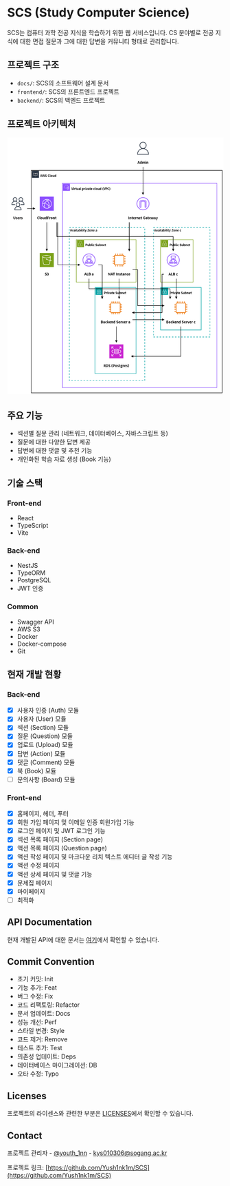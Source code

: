 # SCS (Study Computer Science)

SCS는 컴퓨터 과학 전공 지식을 학습하기 위한 웹 서비스입니다. CS 분야별로 전공 지식에 대한 면접 질문과 그에 대한 답변을 커뮤니티 형태로 관리합니다.

## 프로젝트 구조

- `docs/`: SCS의 소프트웨어 설계 문서
- `frontend/`: SCS의 프론트엔드 프로젝트
- `backend/`: SCS의 백엔드 프로젝트

## 프로젝트 아키텍처

![SCS production architecture](Docs/UML/Architecture/SCS-Architecture.png)

## 주요 기능

- 섹션별 질문 관리 (네트워크, 데이터베이스, 자바스크립트 등)
- 질문에 대한 다양한 답변 제공
- 답변에 대한 댓글 및 추천 기능
- 개인화된 학습 자료 생성 (Book 기능)

## 기술 스택

### Front-end

- React
- TypeScript
- Vite

### Back-end

- NestJS
- TypeORM
- PostgreSQL
- JWT 인증

### Common

- Swagger API
- AWS S3
- Docker
- Docker-compose
- Git

## 현재 개발 현황

### Back-end

- [x] 사용자 인증 (Auth) 모듈
- [x] 사용자 (User) 모듈
- [x] 섹션 (Section) 모듈
- [x] 질문 (Question) 모듈
- [x] 업로드 (Upload) 모듈
- [x] 답변 (Action) 모듈
- [x] 댓글 (Comment) 모듈
- [x] 북 (Book) 모듈
- [ ] 문의사항 (Board) 모듈

### Front-end

- [x] 홈페이지, 헤더, 푸터
- [x] 회원 가입 페이지 및 이메일 인증 회원가입 기능
- [x] 로그인 페이지 및 JWT 로그인 기능
- [x] 섹션 목록 페이지 (Section page)
- [x] 액션 목록 페이지 (Question page)
- [x] 액션 작성 페이지 및 마크다운 리치 텍스트 에디터 글 작성 기능
- [x] 액션 수정 페이지
- [x] 액션 상세 페이지 및 댓글 기능
- [x] 문제집 페이지
- [x] 마이페이지
- [ ] 최적화

## API Documentation

현재 개발된 API에 대한 문서는 [여기](./Docs/API.md)에서 확인할 수 있습니다.

## Commit Convention

- 초기 커밋: Init
- 기능 추가: Feat
- 버그 수정: Fix
- 코드 리팩토링: Refactor
- 문서 업데이트: Docs
- 성능 개선: Perf
- 스타일 변경: Style
- 코드 제거: Remove
- 테스트 추가: Test
- 의존성 업데이트: Deps
- 데이터베이스 마이그레이션: DB
- 오타 수정: Typo

## Licenses

프로젝트의 라이센스와 관련한 부분은 [LICENSES](./LICENSES.md)에서 확인할 수 있습니다.

## Contact

프로젝트 관리자 - [@youth_1nn](https://www.instagram.com/youth_1nn/) - kys010306@sogang.ac.kr

프로젝트 링크: [https://github.com/Yush1nk1m/SCS](https://github.com/Yush1nk1m/SCS)
